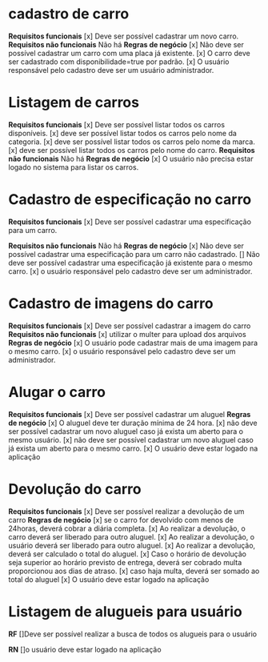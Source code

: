 # cadastro de carro

**Requisitos funcionais**
[x] Deve ser possível cadastrar um novo carro.
**Requisitos não funcionais**
Não há
**Regras de negócio**
[x] Não deve ser possível cadastrar um carro com uma placa já existente.
[x] O carro deve ser cadastrado com disponibilidade=true por padrão.
[x] O usuário responsável pelo cadastro deve ser um usuário administrador.

# Listagem de carros

**Requisitos funcionais**
[x] Deve ser possível listar todos os carros disponíveis.
[x] deve ser possível listar todos os carros pelo nome da categoria.
[x] deve ser possível listar todos os carros pelo nome da marca.
[x] deve ser possível listar todos os carros pelo nome do carro.
**Requisitos não funcionais**
Não há
**Regras de negócio**
[x] O usuário não precisa estar logado no sistema para listar os carros.

# Cadastro de especificação no carro

**Requisitos funcionais**
[x] Deve ser possível cadastrar uma especificação para um carro.

**Requisitos não funcionais**
Não há
**Regras de negócio**
[x] Não deve ser possível cadastrar uma especificação para um carro não cadastrado.
[] Não deve ser possível cadastrar uma especificação já existente para o mesmo carro.
[x] o usuário responsável pelo cadastro deve ser um administrador.

# Cadastro de imagens do carro

**Requisitos funcionais**
[x] Deve ser possível cadastrar a imagem do carro
**Requisitos não funcionais**
[x] utilizar o multer para upload dos arquivos
**Regras de negócio**
[x] O usuário pode cadastrar mais de uma imagem para o mesmo carro.
[x] o usuário responsável pelo cadastro deve ser um administrador.

# Alugar o carro

**Requisitos funcionais**
[x] Deve ser possível cadastrar um aluguel
**Regras de negócio**
[x] O aluguel deve ter duração mínima de 24 hora.
[x] não deve ser possível cadastrar um novo aluguel caso já exista um aberto
para o mesmo usuário.
[x] não deve ser possível cadastrar um novo aluguel caso já exista um aberto
para o mesmo carro.
[x] O usuário deve estar logado na aplicação

# Devolução do carro

**Requisitos funcionais**
[x] Deve ser possível realizar a devolução de um carro
**Regras de negócio**
[x] se o carro for devolvido com menos de 24horas, deverá cobrar a diária completa.
[x] Ao realizar a devolução, o carro deverá ser liberado para outro aluguel.
[x] Ao realizar a devolução, o usuário deverá ser liberado para outro aluguel.
[x] Ao realizar a devolução, deverá ser calculado o total do aluguel.
[x] Caso o horário de devolução seja superior ao horário previsto de entrega, deverá ser cobrado multa proporcionou aos dias de atraso.
[x] caso haja multa, deverá ser somado ao total do aluguel
[x] O usuário deve estar logado na aplicação

# Listagem de alugueis para usuário

**RF**
[]Deve ser possível realizar a busca de todos os alugueis para o usuário

**RN**
[]o usuário deve estar logado na aplicação
